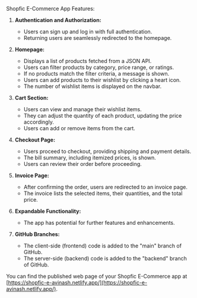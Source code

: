 Shopfic E-Commerce App Features:

1. **Authentication and Authorization:**
   - Users can sign up and log in with full authentication.
   - Returning users are seamlessly redirected to the homepage.

2. **Homepage:**
   - Displays a list of products fetched from a JSON API.
   - Users can filter products by category, price range, or ratings.
   - If no products match the filter criteria, a message is shown.
   - Users can add products to their wishlist by clicking a heart icon.
   - The number of wishlist items is displayed on the navbar.

3. **Cart Section:**
   - Users can view and manage their wishlist items.
   - They can adjust the quantity of each product, updating the price accordingly.
   - Users can add or remove items from the cart.

4. **Checkout Page:**
   - Users proceed to checkout, providing shipping and payment details.
   - The bill summary, including itemized prices, is shown.
   - Users can review their order before proceeding.

5. **Invoice Page:**
   - After confirming the order, users are redirected to an invoice page.
   - The invoice lists the selected items, their quantities, and the total price.

6. **Expandable Functionality:**
   - The app has potential for further features and enhancements.

7. **GitHub Branches:**
   - The client-side (frontend) code is added to the "main" branch of GitHub.
   - The server-side (backend) code is added to the "backend" branch of GitHub.

You can find the published web page of your Shopfic E-Commerce app at [https://shopfic-e-avinash.netlify.app/](https://shopfic-e-avinash.netlify.app/).